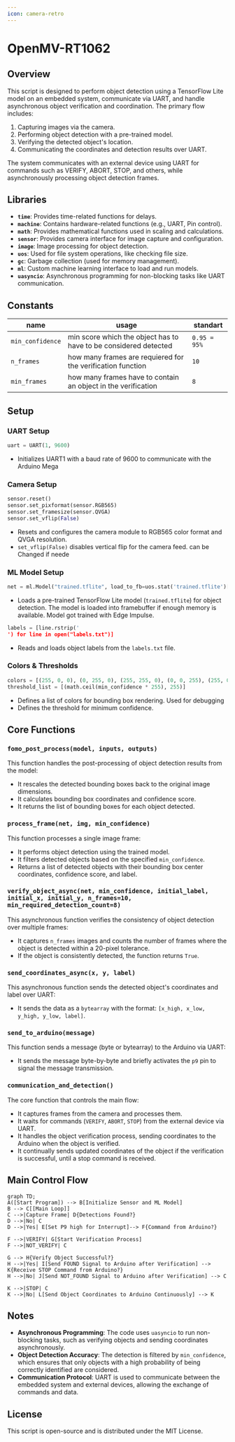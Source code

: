 ```yaml
---
icon: camera-retro
---
```


# OpenMV-RT1062

## Overview

This script is designed to perform object detection using a TensorFlow Lite model on an embedded system, communicate via UART, and handle asynchronous object verification and coordination. The primary flow includes:

1. Capturing images via the camera.
2. Performing object detection with a pre-trained model.
3. Verifying the detected object's location.
4. Communicating the coordinates and detection results over UART.

The system communicates with an external device using UART for commands such as VERIFY, ABORT, STOP, and others, while asynchronously processing object detection frames.

## Libraries

* **`time`**: Provides time-related functions for delays.
* **`machine`**: Contains hardware-related functions (e.g., UART, Pin control).
* **`math`**: Provides mathematical functions used in scaling and calculations.
* **`sensor`**: Provides camera interface for image capture and configuration.
* **`image`**: Image processing for object detection.
* **`uos`**: Used for file system operations, like checking file size.
* **`gc`**: Garbage collection (used for memory management).
* **`ml`**: Custom machine learning interface to load and run models.
* **`uasyncio`**: Asynchronous programming for non-blocking tasks like UART communication.

## Constants



| name             | usage                                                            | standart     |
| ---------------- | ---------------------------------------------------------------- | ------------ |
| `min_confidence` | min score which the object has to have to be considered detected | `0.95 = 95%` |
| `n_frames`       | how many frames are requiered for the verification function      | `10`         |
| `min_frames`     | how many frames have to contain an object in the verification    | `8`          |

## Setup

### UART Setup

```python
uart = UART(1, 9600)
```

* Initializes UART1 with a baud rate of 9600 to communicate with the Arduino Mega

### Camera Setup

```python
sensor.reset()
sensor.set_pixformat(sensor.RGB565)
sensor.set_framesize(sensor.QVGA)
sensor.set_vflip(False)
```

* Resets and configures the camera module to RGB565 color format and QVGA resolution.
* `set_vflip(False)` disables vertical flip for the camera feed. can be Changed if neede

### ML Model Setup

```python
net = ml.Model("trained.tflite", load_to_fb=uos.stat('trained.tflite')[6] > (gc.mem_free() - (64 * 1024)))
```

* Loads a pre-trained TensorFlow Lite model (`trained.tflite`) for object detection. The model is loaded into framebuffer if enough memory is available. Model got trained with Edge Impulse.

```python
labels = [line.rstrip('
') for line in open("labels.txt")]
```

* Reads and loads object labels from the `labels.txt` file.

### Colors & Thresholds

```python
colors = [(255, 0, 0), (0, 255, 0), (255, 255, 0), (0, 0, 255), (255, 0, 255), (0, 255, 255), (255, 255, 255)]
threshold_list = [(math.ceil(min_confidence * 255), 255)]
```

* Defines a list of colors for bounding box rendering. Used for debugging
* Defines the threshold for minimum confidence.

## Core Functions

### `fomo_post_process(model, inputs, outputs)`

This function handles the post-processing of object detection results from the model:

* It rescales the detected bounding boxes back to the original image dimensions.
* It calculates bounding box coordinates and confidence score.
* It returns the list of bounding boxes for each object detected.

### `process_frame(net, img, min_confidence)`

This function processes a single image frame:

* It performs object detection using the trained model.
* It filters detected objects based on the specified `min_confidence`.
* Returns a list of detected objects with their bounding box center coordinates, confidence score, and label.

### `verify_object_async(net, min_confidence, initial_label, initial_x, initial_y, n_frames=10, min_required_detection_count=8)`

This asynchronous function verifies the consistency of object detection over multiple frames:

* It captures `n_frames` images and counts the number of frames where the object is detected within a 20-pixel tolerance.
* If the object is consistently detected, the function returns `True`.

### `send_coordinates_async(x, y, label)`

This asynchronous function sends the detected object's coordinates and label over UART:

* It sends the data as a `bytearray` with the format: `[x_high, x_low, y_high, y_low, label]`.

### `send_to_arduino(message)`

This function sends a message (byte or bytearray) to the Arduino via UART:

* It sends the message byte-by-byte and briefly activates the `p9` pin to signal the message transmission.

### `communication_and_detection()`

The core function that controls the main flow:

* It captures frames from the camera and processes them.
* It waits for commands (`VERIFY`, `ABORT`, `STOP`) from the external device via UART.
* It handles the object verification process, sending coordinates to the Arduino when the object is verified.
* It continually sends updated coordinates of the object if the verification is successful, until a stop command is received.

## Main Control Flow



```mermaid
graph TD;
A([Start Program]) --> B[Initialize Sensor and ML Model]
B --> C[[Main Loop]]
C -->|Capture Frame| D{Detections Found?}
D -->|No| C
D -->|Yes| E[Set P9 high for Interrupt]--> F{Command from Arduino?}

F -->|VERIFY| G[Start Verification Process]
F -->|NOT_VERIFY| C

G --> H{Verify Object Successful?}
H -->|Yes| I[Send FOUND Signal to Arduino after Verification] --> K{Receive STOP Command from Arduino?}
H -->|No| J[Send NOT_FOUND Signal to Arduino after Verification] --> C

K -->|STOP| C
K -->|No| L[Send Object Coordinates to Arduino Continuously] --> K
```



## Notes

* **Asynchronous Programming**: The code uses `uasyncio` to run non-blocking tasks, such as verifying objects and sending coordinates asynchronously.
* **Object Detection Accuracy**: The detection is filtered by `min_confidence`, which ensures that only objects with a high probability of being correctly identified are considered.
* **Communication Protocol**: UART is used to communicate between the embedded system and external devices, allowing the exchange of commands and data.

## License

This script is open-source and is distributed under the MIT License.
